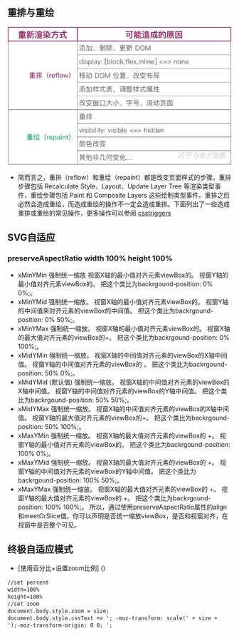 ## 重排与重绘
![avatar](https://raw.githubusercontent.com/mouse123/my-tips/master/image/reflow%E3%80%81repaint.jpg)
- 简而言之，重排（reflow）和重绘（repaint）都是改变页面样式的步骤。重排步骤包括 Recalculate Style、Layout、Update Layer Tree 等渲染类型事件，重绘步骤包括 Paint 和 Composite Layers 这些绘制类型事件。重排之后必然会造成重绘，而造成重绘的操作不一定会造成重排。下面列出了一些造成重排或重绘的常见操作，更多操作可以参阅 [csstriggers](https://link.zhihu.com/?target=https%3A//csstriggers.com/)
## SVG自适应
### preserveAspectRatio width 100% height 100%
- xMinYMin
强制统一缩放
视窗X轴的最小值对齐元素viewBox的<min-x>。
视窗Y轴的最小值对齐元素viewBox的<min-y>。
把这个类比为backrgound-position: 0% 0%;。
- xMinYMid
强制统一缩放。
视窗X轴的最小值对齐元素viewBox的<min-x>。
视窗Y轴的中间值来对齐元素的viewBox的中间值。
把这个类比为backrgound-position: 0% 50%;。
- xMinYMax
强制统一缩放。
视窗X轴的最小值对齐元素viewBox的<min-x>。
视窗X轴的最大值对齐元素的viewBox的<min-y>+<height>。
把这个类比为backrgound-position: 0% 100%;。
- xMidYMin
强制统一缩放。
视窗X轴的中间值对齐元素的viewBox的X轴中间值。
视窗Y轴的中间值对齐元素的viewBox的 <min-y>。
把这个类比为backrgound-position: 50% 0%;。
- xMidYMid (默认值)
强制统一缩放。
视窗X轴的中间值对齐元素的viewBox的X轴中间值。
视窗Y轴的中间值对齐元素的viewBox的Y轴中间值。
把这个类比为backrgound-position: 50% 50%;。
- xMidYMax
强制统一缩放。
视窗X轴的中间值对齐元素的viewBox的X轴中间值。
视窗Y轴的最大值对齐元素的viewBox的<min-y>+<height>。
把这个类比为backrgound-position: 50% 100%;。
- xMaxYMin
强制统一缩放。
视窗X轴的最大值对齐元素的viewBox的 <min-x>+<width>。
视窗Y轴的最小值对齐元素的viewBox的<min-y>。
把这个类比为backrgound-position: 100% 0%;。
- xMaxYMid
强制统一缩放。
视窗X轴的最大值对齐元素的viewBox的 <min-x>+<width>。
视窗Y轴的中间值对齐元素的viewBox的Y轴中间值。
把这个类比为backrgound-position: 100% 50%;。
- xMaxYMax
强制统一缩放。
视窗X轴的最大值对齐元素的viewBox的 <min-x>+<width>。
视窗Y轴的最大值对齐元素的viewBox的 <min-y>+<height>。
把这个类比为backrgound-position: 100% 100%;。
所以，通过使用preserveAspectRatio属性的align和meetOrSlice值，你可以声明是否统一缩放viewBox，是否和视窗对齐，在视窗中是否整个可见。

## 终极自适应模式
- [使用百分比+设置zoom比例] ()
```
//set percent
width=100%
height=100%
//set zoom
document.body.style.zoom = size;
document.body.style.cssText += '; -moz-transform: scale(' + size + ');-moz-transform-origin: 0 0; ';

```